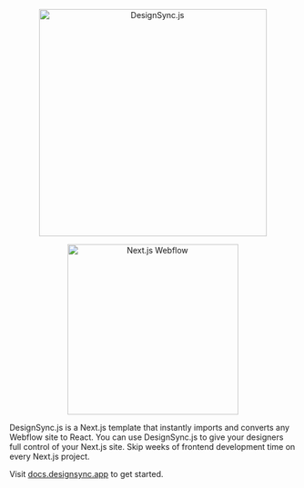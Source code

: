<p align="center">
	<img src="https://res.cloudinary.com/smarterlabs/image/upload/v1641926311/design-sync/logo.svg" alt="DesignSync.js" width="400" />
</p>
<p align="center">
	<img src="https://res.cloudinary.com/smarterlabs/image/upload/v1641926314/design-sync/next-webflow.svg" alt="Next.js Webflow" width="300" />
</p>

DesignSync.js is a Next.js template that instantly imports and converts any Webflow site to React. You can use DesignSync.js to give your designers full control of your Next.js site. Skip weeks of frontend development time on every Next.js project.

Visit [docs.designsync.app](http://docs.designsync.app/) to get started.